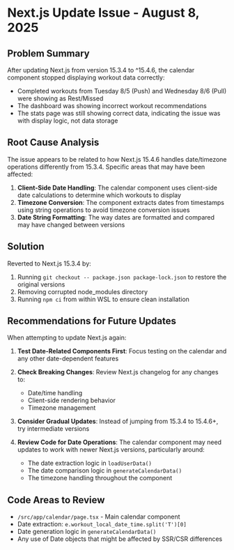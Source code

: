 # Next.js Update Issue - August 8, 2025

## Problem Summary
After updating Next.js from version 15.3.4 to ^15.4.6, the calendar component stopped displaying workout data correctly:
- Completed workouts from Tuesday 8/5 (Push) and Wednesday 8/6 (Pull) were showing as Rest/Missed
- The dashboard was showing incorrect workout recommendations
- The stats page was still showing correct data, indicating the issue was with display logic, not data storage

## Root Cause Analysis
The issue appears to be related to how Next.js 15.4.6 handles date/timezone operations differently from 15.3.4. Specific areas that may have been affected:

1. **Client-Side Date Handling**: The calendar component uses client-side date calculations to determine which workouts to display
2. **Timezone Conversion**: The component extracts dates from timestamps using string operations to avoid timezone conversion issues
3. **Date String Formatting**: The way dates are formatted and compared may have changed between versions

## Solution
Reverted to Next.js 15.3.4 by:
1. Running `git checkout -- package.json package-lock.json` to restore the original versions
2. Removing corrupted node_modules directory
3. Running `npm ci` from within WSL to ensure clean installation

## Recommendations for Future Updates
When attempting to update Next.js again:

1. **Test Date-Related Components First**: Focus testing on the calendar and any other date-dependent features
2. **Check Breaking Changes**: Review Next.js changelog for any changes to:
   - Date/time handling
   - Client-side rendering behavior
   - Timezone management
   
3. **Consider Gradual Updates**: Instead of jumping from 15.3.4 to 15.4.6+, try intermediate versions
4. **Review Code for Date Operations**: The calendar component may need updates to work with newer Next.js versions, particularly around:
   - The date extraction logic in `loadUserData()`
   - The date comparison logic in `generateCalendarData()`
   - The timezone handling throughout the component

## Code Areas to Review
- `/src/app/calendar/page.tsx` - Main calendar component
- Date extraction: `e.workout_local_date_time.split('T')[0]`
- Date generation logic in `generateCalendarData()`
- Any use of Date objects that might be affected by SSR/CSR differences
